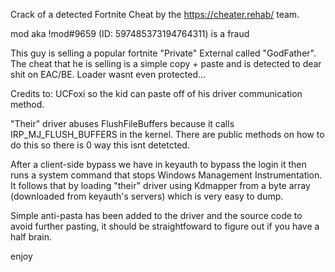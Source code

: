 Crack of a detected Fortnite Cheat by the https://cheater.rehab/ team.

mod aka !mod#9659 (ID: 597485373194764311) is a fraud

This guy is selling a popular fortnite "Private" External called "GodFather". 
The cheat that he is selling is a simple copy + paste and is detected to dear shit on EAC/BE. Loader wasnt even protected...

Credits to: UCFoxi so the kid can paste off of his driver communication method.
 
"Their" driver abuses FlushFileBuffers because it calls IRP_MJ_FLUSH_BUFFERS in the kernel. There are public methods on how to do this so there is 0 way this isnt detetcted.

After a client-side bypass we have in keyauth to bypass the login it then runs a system command that stops Windows Management Instrumentation. It follows that by loading "their" driver using Kdmapper from a byte array (downloaded from keyauth's servers) which is very easy to dump.

Simple anti-pasta has been added to the driver and the source code to avoid further pasting, it should be straightfoward to figure out if you have a half brain.

enjoy
